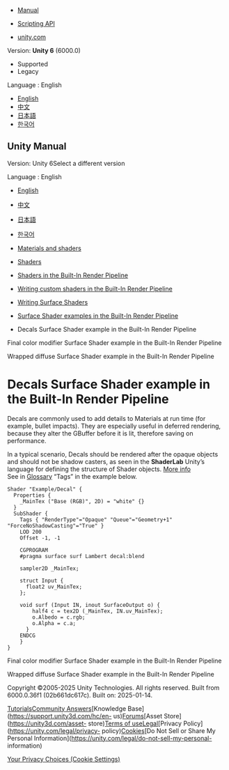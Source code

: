 [](https://docs.unity3d.com)

  * [Manual](../Manual/index.html)
  * [Scripting API](../ScriptReference/index.html)

  * [unity.com](https://unity.com/)

Version: **Unity 6** (6000.0)

  * Supported
  * Legacy

Language : English

  * [English](/Manual/SL-SurfaceShaderExamples-Decals.html)
  * [中文](/cn/current/Manual/SL-SurfaceShaderExamples-Decals.html)
  * [日本語](/ja/current/Manual/SL-SurfaceShaderExamples-Decals.html)
  * [한국어](/kr/current/Manual/SL-SurfaceShaderExamples-Decals.html)

[](https://docs.unity3d.com)

## Unity Manual

Version: Unity 6Select a different version

Language : English

  * [English](/Manual/SL-SurfaceShaderExamples-Decals.html)
  * [中文](/cn/current/Manual/SL-SurfaceShaderExamples-Decals.html)
  * [日本語](/ja/current/Manual/SL-SurfaceShaderExamples-Decals.html)
  * [한국어](/kr/current/Manual/SL-SurfaceShaderExamples-Decals.html)

  * [Materials and shaders](materials-and-shaders.html)
  * [Shaders](Shaders.html)
  * [Shaders in the Built-In Render Pipeline](shader-built-in-birp-landing.html)
  * [Writing custom shaders in the Built-In Render Pipeline](writing-shaders-birp.html)
  * [Writing Surface Shaders](writing-surface-shaders.html)
  * [Surface Shader examples in the Built-In Render Pipeline](SL-SurfaceShaderExamples.html)
  * Decals Surface Shader example in the Built-In Render Pipeline

[](SL-SurfaceShaderExamples-FinalColor.html)

Final color modifier Surface Shader example in the Built-In Render Pipeline

[](SL-SurfaceShaderExamples-WrappedDiffuse.html)

Wrapped diffuse Surface Shader example in the Built-In Render Pipeline

# Decals Surface Shader example in the Built-In Render Pipeline

Decals are commonly used to add details to Materials at run time (for example,
bullet impacts). They are especially useful in deferred rendering, because
they alter the GBuffer before it is lit, therefore saving on performance.

In a typical scenario, Decals should be rendered after the opaque objects and
should not be shadow casters, as seen in the **ShaderLab** Unity’s language
for defining the structure of Shader objects. [More info](SL-Shader.html)  
See in [Glossary](Glossary.html#ShaderLab) “Tags” in the example below.

    
    
    Shader "Example/Decal" {
      Properties {
        _MainTex ("Base (RGB)", 2D) = "white" {}
      }
      SubShader {
        Tags { "RenderType"="Opaque" "Queue"="Geometry+1" "ForceNoShadowCasting"="True" }
        LOD 200
        Offset -1, -1
        
        CGPROGRAM
        #pragma surface surf Lambert decal:blend
        
        sampler2D _MainTex;
        
        struct Input {
          float2 uv_MainTex;
        };
        
        void surf (Input IN, inout SurfaceOutput o) {
            half4 c = tex2D (_MainTex, IN.uv_MainTex);
            o.Albedo = c.rgb;
            o.Alpha = c.a;
          }
        ENDCG
        }
    }
    

[](SL-SurfaceShaderExamples-FinalColor.html)

Final color modifier Surface Shader example in the Built-In Render Pipeline

[](SL-SurfaceShaderExamples-WrappedDiffuse.html)

Wrapped diffuse Surface Shader example in the Built-In Render Pipeline

Copyright ©2005-2025 Unity Technologies. All rights reserved. Built from
6000.0.36f1 (02b661dc617c). Built on: 2025-01-14.

[Tutorials](https://learn.unity.com/)[Community
Answers](https://answers.unity3d.com)[Knowledge
Base](https://support.unity3d.com/hc/en-
us)[Forums](https://forum.unity3d.com)[Asset Store](https://unity3d.com/asset-
store)[Terms of
use](https://docs.unity3d.com/Manual/TermsOfUse.html)[Legal](https://unity.com/legal)[Privacy
Policy](https://unity.com/legal/privacy-
policy)[Cookies](https://unity.com/legal/cookie-policy)[Do Not Sell or Share
My Personal Information](https://unity.com/legal/do-not-sell-my-personal-
information)

[Your Privacy Choices (Cookie Settings)](javascript:void\(0\);)

